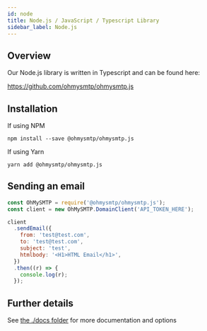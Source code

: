 ```yaml
---
id: node
title: Node.js / JavaScript / Typescript Library
sidebar_label: Node.js
---
```


## Overview

Our Node.js library is written in Typescript and can be found here:

https://github.com/ohmysmtp/ohmysmtp.js

## Installation

If using NPM

`npm install --save @ohmysmtp/ohmysmtp.js`

If using Yarn

`yarn add @ohmysmtp/ohmysmtp.js`

## Sending an email

```javascript
const OhMySMTP = require('@ohmysmtp/ohmysmtp.js');
const client = new OhMySMTP.DomainClient('API_TOKEN_HERE');

client
  .sendEmail({
    from: 'test@test.com',
    to: 'test@test.com',
    subject: 'test',
    htmlbody: '<H1>HTML Email</h1>',
  })
  .then((r) => {
    console.log(r);
  });
```

## Further details

See [the ./docs folder](https://github.com/ohmysmtp/ohmysmtp.js/docs) for more documentation and options